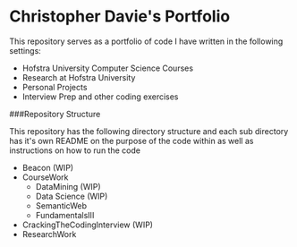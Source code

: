 # Christopher Davie's Portfolio
This repository serves as a portfolio of code I have written in the following settings:

* Hofstra University Computer Science Courses
* Research at Hofstra University
* Personal Projects
* Interview Prep and other coding exercises

###Repository Structure

This repository has the following directory structure and each sub directory has it's own README on the purpose of the code within as well as instructions on how to run the code

* Beacon (WIP)
* CourseWork
   * DataMining  (WIP)
   * Data Science  (WIP)
   * SemanticWeb
   * FundamentalsIII
* CrackingTheCodingInterview  (WIP)
* ResearchWork
